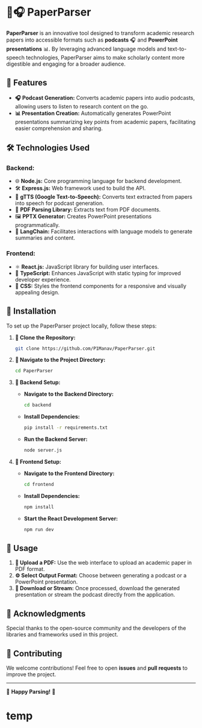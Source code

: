 # 📝🎧 PaperParser  

**PaperParser** is an innovative tool designed to transform academic research papers into accessible formats such as **podcasts** 🎧 and **PowerPoint presentations** 📊. By leveraging advanced language models and text-to-speech technologies, PaperParser aims to make scholarly content more digestible and engaging for a broader audience.  

## 🚀 Features  

- **🎧 Podcast Generation:** Converts academic papers into audio podcasts, allowing users to listen to research content on the go.  
- **📊 Presentation Creation:** Automatically generates PowerPoint presentations summarizing key points from academic papers, facilitating easier comprehension and sharing.  

## 🛠️ Technologies Used  

### **Backend:**  
- 🌐 **Node.js:** Core programming language for backend development.  
- 🛠️ **Express.js:** Web framework used to build the API.  
- 💙 **gTTS (Google Text-to-Speech):** Converts text extracted from papers into speech for podcast generation.  
- 📝 **PDF Parsing Library:** Extracts text from PDF documents.  
- 🖼️ **PPTX Generator:** Creates PowerPoint presentations programmatically.  
- 🧠 **LangChain:** Facilitates interactions with language models to generate summaries and content.  

### **Frontend:**  
- ⚛️ **React.js:** JavaScript library for building user interfaces.  
- 🔷 **TypeScript:** Enhances JavaScript with static typing for improved developer experience.  
- 🎨 **CSS:** Styles the frontend components for a responsive and visually appealing design.  

## 🏧 Installation  

To set up the PaperParser project locally, follow these steps:  

1. **👅 Clone the Repository:**  
   ```bash
   git clone https://github.com/P1Manav/PaperParser.git
   ```
2. **📂 Navigate to the Project Directory:**  
   ```bash
   cd PaperParser
   ```
3. **🌟 Backend Setup:**  
   - **Navigate to the Backend Directory:**  
     ```bash
     cd backend
     ```
   - **Install Dependencies:**  
     ```bash
     pip install -r requirements.txt
     ```
   - **Run the Backend Server:**  
     ```bash
     node server.js
     ```

4. **🌈 Frontend Setup:**  
   - **Navigate to the Frontend Directory:**  
     ```bash
     cd frontend
     ```
   - **Install Dependencies:**  
     ```bash
     npm install
     ```
   - **Start the React Development Server:**  
     ```bash
     npm run dev
     ```

## 🎯 Usage  

1. **📝 Upload a PDF:** Use the web interface to upload an academic paper in PDF format.  
2. **⚙️ Select Output Format:** Choose between generating a podcast or a PowerPoint presentation.  
3. **📅 Download or Stream:** Once processed, download the generated presentation or stream the podcast directly from the application.  

## 🙌 Acknowledgments  

Special thanks to the open-source community and the developers of the libraries and frameworks used in this project.  

## 📌 Contributing  

We welcome contributions! Feel free to open **issues** and **pull requests** to improve the project.  

---

🎉 **Happy Parsing!** 🚀  
# temp
